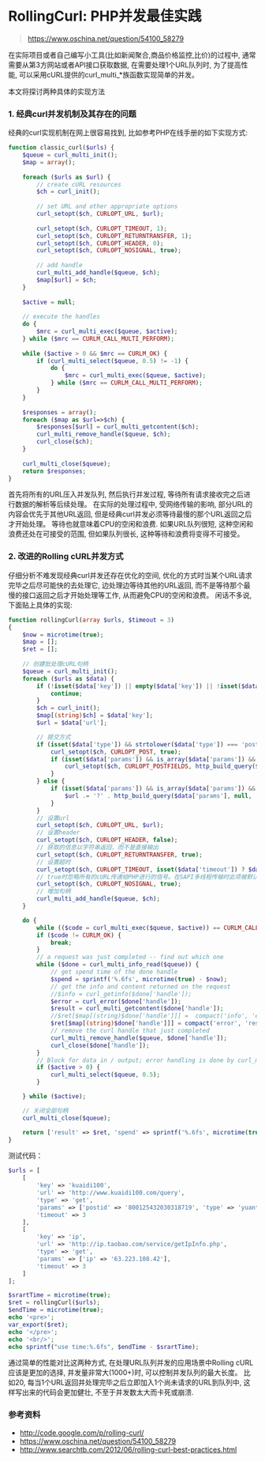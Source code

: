 # RollingCurl: PHP并发最佳实践
> https://www.oschina.net/question/54100_58279

在实际项目或者自己编写小工具(比如新闻聚合,商品价格监控,比价)的过程中, 通常需要从第3方网站或者API接口获取数据, 在需要处理1个URL队列时, 为了提高性能, 可以采用cURL提供的curl_multi_*族函数实现简单的并发。

本文将探讨两种具体的实现方法

### 1. 经典curl并发机制及其存在的问题

经典的curl实现机制在网上很容易找到, 比如参考PHP在线手册的如下实现方式: 
```php
function classic_curl($urls) {
    $queue = curl_multi_init();
    $map = array();
 
    foreach ($urls as $url) {
        // create cURL resources
        $ch = curl_init();
 
        // set URL and other appropriate options
        curl_setopt($ch, CURLOPT_URL, $url);
 
        curl_setopt($ch, CURLOPT_TIMEOUT, 1);
        curl_setopt($ch, CURLOPT_RETURNTRANSFER, 1);
        curl_setopt($ch, CURLOPT_HEADER, 0);
        curl_setopt($ch, CURLOPT_NOSIGNAL, true);
 
        // add handle
        curl_multi_add_handle($queue, $ch);
        $map[$url] = $ch;
    }
 
    $active = null;
 
    // execute the handles
    do {
        $mrc = curl_multi_exec($queue, $active);
    } while ($mrc == CURLM_CALL_MULTI_PERFORM);
 
    while ($active > 0 && $mrc == CURLM_OK) {
        if (curl_multi_select($queue, 0.5) != -1) {
            do {
                $mrc = curl_multi_exec($queue, $active);
            } while ($mrc == CURLM_CALL_MULTI_PERFORM);
        }
    }
 
    $responses = array();
    foreach ($map as $url=>$ch) {
        $responses[$url] = curl_multi_getcontent($ch);
        curl_multi_remove_handle($queue, $ch);
        curl_close($ch);
    }
 
    curl_multi_close($queue);
    return $responses;
}
```

首先将所有的URL压入并发队列, 然后执行并发过程, 等待所有请求接收完之后进行数据的解析等后续处理。
在实际的处理过程中, 受网络传输的影响, 部分URL的内容会优先于其他URL返回, 但是经典curl并发必须等待最慢的那个URL返回之后才开始处理。
等待也就意味着CPU的空闲和浪费. 如果URL队列很短, 这种空闲和浪费还处在可接受的范围, 但如果队列很长, 这种等待和浪费将变得不可接受。

### 2. 改进的Rolling cURL并发方式

仔细分析不难发现经典curl并发还存在优化的空间, 优化的方式时当某个URL请求完毕之后尽可能快的去处理它, 边处理边等待其他的URL返回, 而不是等待那个最慢的接口返回之后才开始处理等工作, 从而避免CPU的空闲和浪费。
闲话不多说, 下面贴上具体的实现:

```php
function rollingCurl(array $urls, $timeout = 3)
{
    $now = microtime(true);
    $map = [];
    $ret = [];
    
    // 创建批处理cURL句柄
    $queue = curl_multi_init();
    foreach ($urls as $data) {
        if (!isset($data['key']) || empty($data['key']) || !isset($data['url']) || empty($data['url'])) {
            continue;
        }
        $ch = curl_init();
        $map[(string)$ch] = $data['key'];
        $url = $data['url'];

        // 提交方式
        if (isset($data['type']) && strtolower($data['type']) === 'post') {
            curl_setopt($ch, CURLOPT_POST, true);
            if (isset($data['params']) && is_array($data['params']) && !empty($data['params'])) {
                curl_setopt($ch, CURLOPT_POSTFIELDS, http_build_query($data['params'], null, '&'));
            }
        } else {
            if (isset($data['params']) && is_array($data['params']) && !empty($data['params'])) {
                $url .= '?' . http_build_query($data['params'], null, '&');
            }
        }
        // 设置url
        curl_setopt($ch, CURLOPT_URL, $url);
        // 设置header
        curl_setopt($ch, CURLOPT_HEADER, false);
        // 获取的信息以字符串返回，而不是直接输出
        curl_setopt($ch, CURLOPT_RETURNTRANSFER, true);
        // 设置超时
        curl_setopt($ch, CURLOPT_TIMEOUT, isset($data['timeout']) ? $data['timeout'] : $timeout);
        // true时忽略所有的cURL传递给PHP进行的信号。在SAPI多线程传输时此项被默认启用，所以超时选项仍能使用
        curl_setopt($ch, CURLOPT_NOSIGNAL, true);
        // 增加句柄
        curl_multi_add_handle($queue, $ch);
    }

    do {
        while (($code = curl_multi_exec($queue, $active)) == CURLM_CALL_MULTI_PERFORM) ;
        if ($code != CURLM_OK) {
            break;
        }
        // a request was just completed -- find out which one
        while ($done = curl_multi_info_read($queue)) {
            // get spend time of the done handle
            $spend = sprintf('%.6fs', microtime(true) - $now);
            // get the info and content returned on the request
            //$info = curl_getinfo($done['handle']);
            $error = curl_error($done['handle']);
            $result = curl_multi_getcontent($done['handle']);
            //$ret[$map[(string)$done['handle']]] =  compact('info', 'error', 'result', 'spend');
            $ret[$map[(string)$done['handle']]] = compact('error', 'result', 'spend');
            // remove the curl handle that just completed
            curl_multi_remove_handle($queue, $done['handle']);
            curl_close($done['handle']);
        }
        // Block for data in / output; error handling is done by curl_multi_exec
        if ($active > 0) {
            curl_multi_select($queue, 0.5);
        }

    } while ($active);

    // 关闭全部句柄
    curl_multi_close($queue);

    return ['result' => $ret, 'spend' => sprintf('%.6fs', microtime(true) - $now)];
}
```

测试代码：
```php
$urls = [
    [
        'key' => 'kuaidi100',
        'url' => 'http://www.kuaidi100.com/query',
        'type' => 'get',
        'params' => ['postid' => '800125432030318719', 'type' => 'yuantong'],
        'timeout' => 3
    ],
    [
        'key' => 'ip',
        'url' => 'http://ip.taobao.com/service/getIpInfo.php',
        'type' => 'get',
        'params' => ['ip' => '63.223.108.42'],
        'timeout' => 3
    ]
];

$srartTime = microtime(true);
$ret = rollingCurl($urls);
$endTime = microtime(true);
echo '<pre>';
var_export($ret);
echo '</pre>';
echo '<br/>';
echo sprintf("use time:%.6fs", $endTime - $srartTime);
```

通过简单的性能对比这两种方式, 在处理URL队列并发的应用场景中Rolling cURL应该是更加的选择, 并发量非常大(1000+)时, 可以控制并发队列的最大长度。
比如20, 每当1个URL返回并处理完毕之后立即加入1个尚未请求的URL到队列中, 这样写出来的代码会更加健壮, 不至于并发数太大而卡死或崩溃. 

### 参考资料
- http://code.google.com/p/rolling-curl/
- https://www.oschina.net/question/54100_58279
- http://www.searchtb.com/2012/06/rolling-curl-best-practices.html

